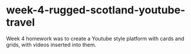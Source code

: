 # week-4-rugged-scotland-youtube-travel
Week 4 homework was to create a Youtube style platform with cards and grids, with videos inserted into them. 
